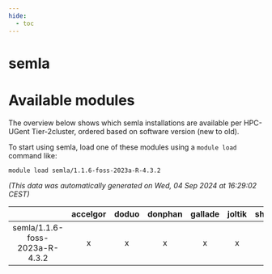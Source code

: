 ```yaml
---
hide:
  - toc
---
```


semla
=====

# Available modules


The overview below shows which semla installations are available per HPC-UGent Tier-2cluster, ordered based on software version (new to old).

To start using semla, load one of these modules using a `module load` command like:

```shell
module load semla/1.1.6-foss-2023a-R-4.3.2
```

*(This data was automatically generated on Wed, 04 Sep 2024 at 16:29:02 CEST)*  

| |accelgor|doduo|donphan|gallade|joltik|shinx|skitty|
| :---: | :---: | :---: | :---: | :---: | :---: | :---: | :---: |
|semla/1.1.6-foss-2023a-R-4.3.2|x|x|x|x|x|-|x|
